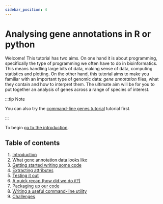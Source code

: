 ```yaml
---
sidebar_position: 4
---
```


# Analysing gene annotations in R or python

Welcome! This tutorial has two aims. On one hand it is about programming, specifically the type of
programming we often have to do in bioinformatics. This means handling large bits of data, making
sense of data, computing statistics and plotting. On the other hand, this tutorial aims to make you
familiar with an important type of genomic data: *gene annotation* files, what they contain and how
to interpret them.  The ultimate aim will be for you to put together an analysis of genes across a
range of species of interest.

:::tip Note

You can also  try the [command-line genes tutorial](/bioinformatics/exploring_genes_in_bash/)
tutorial first.

:::

To begin [go to the introduction](Introduction.md).

## Table of contents

1. [Introduction](001_Introduction.md)
2. [What gene annotation data looks like](002_What_gene_annotation_data_looks_like.md)
3. [Getting started writing some code](003_Getting_started_writing_some_code.md)
4. [Extracting attributes](004_extracting_attributes.md)
5. [Testing it out](005_testing_it_out.md)
6. [A quick recap (how did we do it?)](006_recap.md)
7. [Packaging up our code](007_making_a_module.md)
8. [Writing a useful command-line utility](008_Converting_gff_to_sqlite.md)
8. [Challenges](009_challenge_questions.md)
